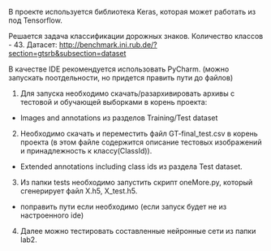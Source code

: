 В проекте используется библиотека Keras, которая может работать из под Tensorflow.

Решается задача классификации дорожных знаков. Количество классов - 43. 
Датасет: http://benchmark.ini.rub.de/?section=gtsrb&subsection=dataset

В качестве IDE рекомендуется использовать PyCharm. (можно запускать поотдельности, но придется править пути до файлов)

1) Для запуска необходимо скачать/разархивировать архивы с тестовой и обучающей выборками в корень проекта: 
* Images and annotations из разделов Training/Test dataset
2) Необходимо скачать и переместить файл GT-final_test.csv в корень проекта (в этом файле содержится описание тестовых изображений и принадлежность к классу(ClassId)).
* Extended annotations including class ids из раздела Test dataset.
3) Из папки tests необходимо запустить скрипт oneMore.py, который сгенерирует файл X.h5, X_test.h5.
* поправить пути если необходимо (если запуск будет не из настроенного ide)
4) Далее можно тестировать составленные нейронные сети из папки lab2.
